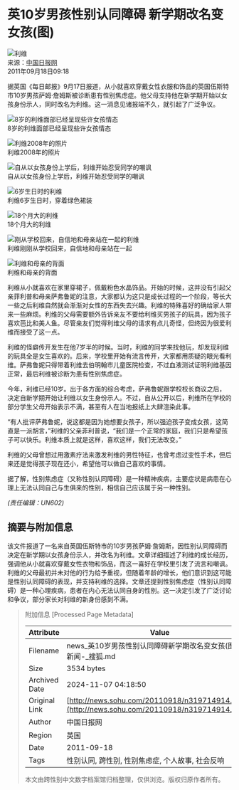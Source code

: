 # 英10岁男孩性别认同障碍 新学期改名变女孩(图)

![利维](https://i1.itc.cn/20110531/96b_622af614_f08c_4eb9_a7b2_4443fb71508f_0.jpg)  
来源：[中国日报网](https://www.chinadaily.com.cn/hqbl/2011-09/18/content_13727451.htm)  
2011年09月18日09:18

据英国《每日邮报》9月17日报道，从小就喜欢穿戴女性衣服和饰品的英国伍斯特市10岁男孩萨姆·詹姆斯被诊断患有性别焦虑症。他父母支持他在新学期开始以女孩身份示人，同时改名为利维。这一消息见诸报端不久，就引起了广泛争议。

![8岁的利维面部已经呈现些许女孩情态](https://photocdn.sohu.com/20110918/Img319714915.jpg)  
8岁的利维面部已经呈现些许女孩情态

![利维2008年的照片](https://photocdn.sohu.com/20110918/Img319714916.jpg)  
利维2008年的照片

![自从以女孩身份上学后，利维开始忍受同学的嘲讽](https://photocdn.sohu.com/20110918/Img319714917.jpg)  
自从以女孩身份上学后，利维开始忍受同学的嘲讽

![6岁生日时的利维](https://photocdn.sohu.com/20110918/Img319714918.jpg)  
利维6岁生日时，穿着绿色裙装

![18个月大的利维](https://photocdn.sohu.com/20110918/Img319714919.jpg)  
18个月大的利维

![刚从学校回来，自信地和母亲站在一起的利维](https://photocdn.sohu.com/20110918/Img319714920.jpg)  
利维刚刚从学校回来，自信地和母亲站在一起

![利维和母亲的背面](https://photocdn.sohu.com/20110918/Img319714921.jpg)  
利维和母亲的背面

利维从小就喜欢在家里穿裙子，佩戴粉色水晶饰品。开始的时候，这并没有引起父亲菲利普和母亲萨弗鲁妮的注意，大家都认为这只是成长过程的一个阶段，等长大一些之后利维自然就会渐渐对女性的东西失去兴趣。利维的特殊喜好的确给家人带来一些麻烦。利维的父母需要额外告诉亲友不要给利维买男孩子的玩具，因为孩子喜欢芭比和美人鱼。尽管亲友们觉得利维父母的请求有点儿奇怪，但终因为很爱利维而接受了这一点。

利维的怪癖传开发生在他7岁半的时候。当时，利维的同学来找他玩，却发现利维的玩具全是女生喜欢的。后来，学校里开始有流言传开，大家都用质疑的眼光看利维。萨弗鲁妮只得带着利维去伯明翰市儿童医院检查，不过血液测试证明利维基因正常，最后利维被诊断为患有性别焦虑症。

今年，利维已经10岁。出于各方面的综合考虑，萨弗鲁妮跟学校校长商议之后，决定自新学期开始让利维以女生身份示人。不过，自从公开以后，利维所在学校的部分学生父母开始表示不满，甚至有人在当地报纸上大肆渲染此事。

“有人批评萨弗鲁妮，说这都是因为她想要女孩子，所以强迫孩子变成女孩，这简直是一派胡言，”利维的父亲菲利普说，“我们是一个正常的家庭，我们只是希望孩子可以快乐。利维本质上就是这样，喜欢这样，我们无法改变。”

利维的父母曾想过用激素疗法来激发利维的男性特征，也曾考虑过变性手术，但后来还是觉得孩子现在还小，希望他可以做自己喜欢的事情。

据了解，性别焦虑症（又称性别认同障碍）是一种精神疾病，主要症状是病患在心理上无法认同自己与生俱来的性别，相信自己应该属于另一种性别。

_(责任编辑：UN602)_

## 摘要与附加信息

<!-- tcd_abstract -->
该文件报道了一名来自英国伍斯特市的10岁男孩萨姆·詹姆斯，因性别认同障碍而决定在新学期以女孩身份示人，并改名为利维。文章详细描述了利维的成长经历，强调他从小就喜欢穿戴女性衣物和饰品，而这一喜好在学校里引发了流言和嘲讽。利维的父母最初并未对他的行为给予重视，但随着年龄的增长，他们意识到这可能是性别认同障碍的表现，并支持利维的选择。文章还提到性别焦虑症（性别认同障碍）是一种心理疾病，患者在内心无法认同自身的性别。这一决定引发了广泛讨论和争议，部分家长对利维的新身份感到不满。
<!-- tcd_abstract_end -->

> 附加信息 [Processed Page Metadata]
>
> | Attribute       | Value                                  |
> |-----------------|----------------------------------------|
> | Filename        | news_英10岁男孩性别认同障碍新学期改名变女孩(图)_-_新闻-_搜狐.md                             |
> | Size            | 3534 bytes                           |
> | Archived Date   | 2024-11-07 04:18:50                             |
> | Original Link   | [http://news.sohu.com/20110918/n319714914.shtml](http://news.sohu.com/20110918/n319714914.shtml)                       |
> | Author          | 中国日报网                               |
> | Region          | 英国                               |
> | Date            | 2011-09-18                                 |
> | Tags            | 性别认同, 跨性别, 性别焦虑症, 个人故事, 社会反响                                 |
>
> 本文由跨性别中文数字档案馆归档整理，仅供浏览。版权归原作者所有。
>